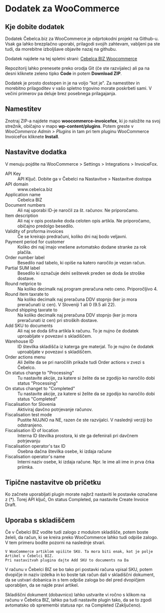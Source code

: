 # Dodatek za WooCommerce

## Kje dobite dodatek

Dodatek Čebelca.biz za WooCommerce je odprtokodni projekt na Github-u. Vsak ga lahko brezplačno uporabi, prilagodi svojih zahtevam, 
vabljeni pa ste tudi, da morebitne izboljšave objavite nazaj na githubu.

Dodatek najdete na tej spletni strani: [Cebelca BIZ Woocommerce](https://github.com/InvoiceFox/CebelcaBIZ-WooCommerce)

Repozitorij lahko prenesete preko orodja Git (če ste razvijalec) ali pa na desni kliknete zeleno tipko **Code** in potem **Download ZIP**.

  Dodatek je prosto dostopen in je na voljo "kot je". Za namestitev in morebitno prilagoditev v vašo spletno trgovino morate poskrbeti sami. V večini primerov pa deluje brez posebnega prilagajanja.

## Namestitev

Znotraj ZIP-a najdete mapo **woocommerce-invoicefox**, ki jo naložite na svoj strežnik, običajno v mapo **wp-content/plugins**. Potem greste
v *WooCommerce Admin > Plugins* in tam pri tem pluginu WooCommerce InvoiceFox kliknete **Install**.

## Nastavitve dodatka

V menuju pojdite na WooCommerce > Settings > Integrations > InvoiceFox.


<dl>
  
<dt>API Key</dt>
  <dd>API Ključ. Dobite ga v Čebelci na Nastavitve > Nastavitve dostopa</dd>

<dt>API domain</dt>
   <dd>www.cebelca.biz</dd>

<dt>Application name</dt>
   <dd>Cebelca BIZ</dd>

<dt>Document numbers</dt>
   <dd>Ali naj uporabi ID-je naročil za št. računov. Ne priporočamo.</dd>

<dt>Item description</dt>
    <dd>Ali naj v opis postavke doda celoten opis artikla. Ne priporočamo, običajno predolgo besedilo.</dd>
<dt>Validity of proforma invoices</dt>
    <dd>Če se kreirajo predračuni, koliko dni naj bodo veljavni.</dd>
<dt>Payment period for customer</dt>
    <dd>Koliko dni naj imajo vnešene avtomatsko dodane stranke za rok plačila.</dd>

<dt>Order number label</dt>
    <dd>Besedilo nad tabelo, ki opiše na katero naročilo je vezan račun.</dd>

<dt>Partial SUM label</dt>
    <dd>Besedilo ki označuje delni seštevek preden se doda še stroške dostave.</dd>

<dt>Round netprice to</dt>
    <dd>Na koliko decimalk naj program preračuna neto ceno. Priporočljivo 4.</dd>

<dt>Round item taxrate to</dt>
    <dd>Na koliko decimalk naj preračuna DDV stopnjo (ker jo mora preračunati iz cen). V Sloveniji 1 ali 0 (9.5 ali 22).</dd>

<dt>Round shipping taxrate to</dt>
    <dd>Na koliko decimalk naj preračuna DDV stopnjo (ker jo mora preračunati iz cen) pri stroških dostave.</dd>

<dt>Add SKU to documents</dt>
    <dd>Ali naj se doda šifra artikla k računu. To je nujno če dodatek uproabljate v povezavi s skladiščem.</dd>

<dt>Warehouse ID</dt>
    <dd>ID številka skladišča iz katerga gre materjal. To je nujno če dodatek uproabljate v povezavi s skladiščem.</dd>

<dt>Order actions menu</dt>
    <dd>Ali želite da se pri naročilih prikaže tudi Order actions v zvezi s Čebelco.</dd>

<dt>On status change to "Processing"</dt>
    <dd>Tu nastavite akcije, za katere si želite da se zgodijo ko naročilo dobi status "Processing"</dd>

<dt>On status changet to "Completed"</dt>
    <dd>Tu nastavite akcije, za katere si želite da se zgodijo ko naročilo dobi status "Completed"</dd>

<dt>Fiscalisation for Slovenia</dt>
    <dd>Aktiviraj davčno potrjevanje računov.</dd>

<dt>Fiscalisation test mode</dt>
    <dd>Pustite NUJNO na NE, razen če ste razvijalci. V naslednji verziji bo odstranjeno.</dd>

<dt>Fiscalisation ID of location</dt>
    <dd>Interna ID številka prostora, ki ste ga defenirali pri davčnem potrjevanju</dd>

<dt>Fiscalisation operator's tax ID</dt>
    <dd>Osebna dačna številka osebe, ki izdaja račune</dd>

<dt>Fiscalisation operator's name</dt>
    <dd>Interni naziv osebe, ki izdaja račune. Npr. le ime ali ime in prva črka priimka.</dd>
</dl>

## Tipične nastavitve ob pričetku

Ko začnete uporabljati plugin morate najbrž nastaviti le postavke označene z (*). Torej API ključ, On status Completed, pa
nastavite Create Invoice Draft.

## Uporaba s skladiščem

Če v Čebelci BIZ vodite tudi zalogo z modulom skladišče, potem boste želeli, da račun, ki se kreira preko WooCommerce lahko tudi odpiše
zalogo. V tem primeru bodite pozorni na naslednje stvari.

    V WooCommerce artiklom vpišite SKU. Ta mora biti enak, kot je polje Artikel v Čebelci BIZ.
    Pri nastavitvah plugina dajte Add SKU to documents na Da

V računu v Čebelci BIZ se bo tako pri postavki računa vpisal SKU, potem dvopičje in naziv izdelka in ko boste tak račun dali v skladiščni 
dokument, da se ustvari dobanica in s tem odpiše zaloga bo del pred dvopičjem uporabljen, da se najde pravi artikel.

Skladiščni dokument (dobavnico) lahko ustvarite vi ročno s klikom na računu v Čebelca BIZ, lahko pa tudi nastavite plugin tako, da se to 
zgodi avtomatsko ob spremembi statusa npr. na Completed (Zaključeno).
